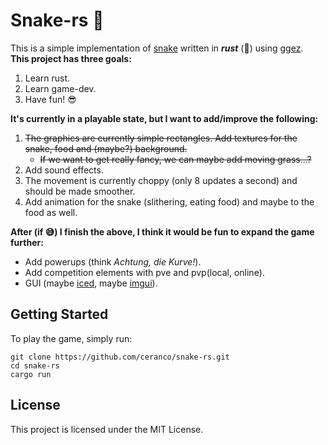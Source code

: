 # Snake-rs :snake:

This is a simple implementation of [snake](https://en.wikipedia.org/wiki/Snake_(video_game_genre)) written in ***rust*** (:crab:)
using [ggez](https://github.com/ggez/ggez).  
**This project has three goals:**
1. Learn rust.
2. Learn game-dev.
3. Have fun! :sunglasses:

**It's currently in a playable state, but I want to add/improve the following:**
1. ~~The graphics are currently simple rectangles. Add textures for the snake, food and (maybe?) background.~~
   * ~~If we want to get really fancy, we can maybe add moving grass...?~~
2. Add sound effects.
3. The movement is currently choppy (only 8 updates a second) and should be made smoother.
4. Add animation for the snake (slithering, eating food) and maybe to the food as well.

**After (if :sweat_smile:) I finish the above, I think it would be fun to expand the game further:**
* Add powerups (think *Achtung, die Kurve!*).
* Add competition elements with pve and pvp(local, online).
* GUI (maybe [iced](https://github.com/hecrj/iced), maybe [imgui](https://github.com/Gekkio/imgui-rs)).

## Getting Started

To play the game, simply run:

```shell
git clone https://github.com/ceranco/snake-rs.git
cd snake-rs
cargo run
```


## License

This project is licensed under the MIT License.
